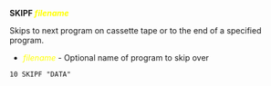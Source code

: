 **SKIPF <span style="color:#FFFF00;">*filename*</span>**

Skips to next program on cassette tape or to the end of a specified program.

- <span style="color:#FFFF00;">*filename*</span> - Optional name of program to skip over

```ecb2
10 SKIPF "DATA"
```
